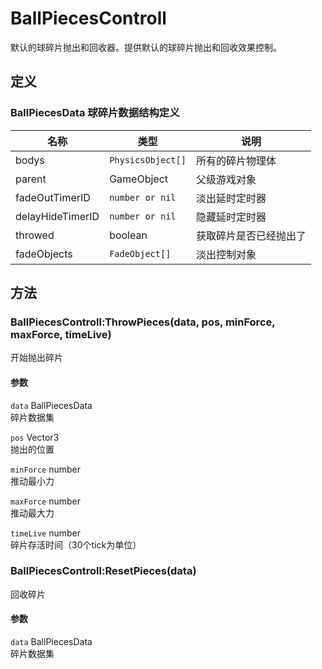 # BallPiecesControll

默认的球碎片抛出和回收器。提供默认的球碎片抛出和回收效果控制。

## 定义

### BallPiecesData 球碎片数据结构定义

|名称|类型|说明|
|---|---|---|
|bodys|`PhysicsObject[]`|所有的碎片物理体|
|parent|GameObject|父级游戏对象|
|fadeOutTimerID|`number or nil`|淡出延时定时器|
|delayHideTimerID|`number or nil`|隐藏延时定时器|
|throwed|boolean|获取碎片是否已经抛出了|
|fadeObjects|`FadeObject[]`|淡出控制对象|

## 方法

### BallPiecesControll:ThrowPieces(data, pos, minForce, maxForce, timeLive)

开始抛出碎片

#### 参数

`data` BallPiecesData <br/>碎片数据集

`pos` Vector3 <br/>抛出的位置

`minForce` number <br/>推动最小力

`maxForce` number <br/>推动最大力

`timeLive` number <br/>碎片存活时间（30个tick为单位）

### BallPiecesControll:ResetPieces(data)

回收碎片

#### 参数

`data` BallPiecesData <br/>碎片数据集